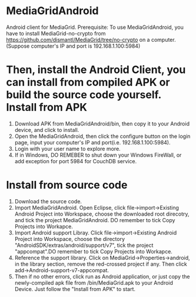 MediaGridAndroid
================

Android client for MediaGrid.
Prerequisite:
To use MediaGridAndroid, you have to install MediaGrid-no-crypto from https://github.com/dismantl/MediaGrid/tree/no-crypto on a computer. (Suppose computer's IP and port is 192.168.1.100:5984)

Then, install the Android Client, you can install from compiled APK or build the source code yourself.
Install from APK
================
1. Download APK from  MediaGridAndroid/bin, then copy it to your Android device, and click to install.
2. Open the MediaGridAndroid, then click the configure button on the login page, input your computer's IP and port(i.e. 192.168.1.100:5984).
3. Login with your user name to explore more.
4. If in Windows, DO REMEBER to shut down your Windows FireWall, or add exception for port 5984 for CouchDB service.

Install from source code
================
1. Download the source code.
2. Import MediaGridAndroid. Open Eclipse, click file->import->Existing Android Project into Workspace, choose the downloaded root direcotry, and tick the project MediaGridAndroid. DO remember to tick Copy Projects into Workapce.
3. Import Android support Libray. Click file->import->Existing Android Project into Workspace, choose the directory "AndroidSDK/extras/android/support/v7", tick the project "appcompat".DO remember to tick Copy Projects into Workapce.
4. Reference the support library. Click on MediaGrid->Properties->android, in the library section, remove the red-crossed project if any. Then click add->Android-support-v7-appcompat.
5. Then if no other errors, click run as Android application, or just copy the newly-compiled apk file from /bin/MediaGrid.apk to your Android Device. Just follow the "Install from APK" to start.
